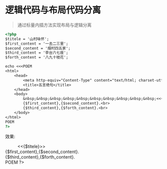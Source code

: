 # 逻辑代码与布局代码分离

> 通过标量内插方法实现布局与逻辑分离

```html
<?php
$titele = '山村咏怀';
$first_content = '一去二三里';
$second_content = '烟村四五家';
$third_content = '亭台六七座';
$forth_content = '八九十枝花';

echo <<<POEM
<html>
    <head>
        <meta http-equiv="Content-Type" content="text/html; charset-utf8" />
        <title>五言绝句</title>
    </head>
    <body>
        &nbsp;&nbsp;&nbsp;&nbsp;&nbsp;&nbsp;&nbsp;&nbsp;&nbsp;&nbsp;<<{$titele}>><br>
        {$first_content},{$second_content}.<br>
        {$third_content},{$forth_content}.<br>
    </body>
</html>
POEM
?>
```

效果:
<?php
$titele = '山村咏怀';
$first_content = '一去二三里';
$second_content = '烟村四五家';
$third_content = '亭台六七座';
$forth_content = '八九十枝花';

echo <<<POEM
<html>
    <head>
        <meta http-equiv="Content-Type" content="text/html; charset-utf8" />
        <title>五言绝句</title>
    </head>
    <body>
        &nbsp;&nbsp;&nbsp;&nbsp;&nbsp;&nbsp;&nbsp;&nbsp;&nbsp;&nbsp;<<{$titele}>><br>
        {$first_content},{$second_content}.<br>
        {$third_content},{$forth_content}.<br>
    </body>
</html>
POEM
?>
